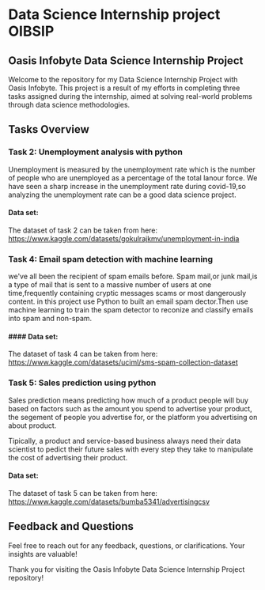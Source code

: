 # Data Science Internship project OIBSIP
## Oasis Infobyte Data Science Internship Project

Welcome to the repository for my Data Science Internship Project with Oasis Infobyte. This project is a result of my efforts in completing three tasks assigned during the internship, aimed at solving real-world problems through data science methodologies.

## Tasks Overview

### Task 2: Unemployment analysis with python
Unemployment is measured by the unemployment rate which is the number of people who are unemployed as a percentage of the total lanour force. We have seen a sharp increase in the unemployment rate during covid-19,so analyzing the unemployment rate can be a good data science project.

#### Data set: 
The dataset of task 2 can be taken from here:
https://www.kaggle.com/datasets/gokulrajkmv/unemployment-in-india

### Task 4: Email spam detection with machine learning 
we've all been the recipient of spam emails before. Spam mail,or junk mail,is a type of mail that is sent to a massive number of users at one time,frequently containing cryptic messages scams or most dangerously content.
in this project use Python to built an email spam dector.Then use machine learning to train the spam detector to reconize and classify emails into spam and non-spam.

#### #### Data set: 
The dataset of task 4 can be taken from here:
https://www.kaggle.com/datasets/uciml/sms-spam-collection-dataset
### Task 5: Sales prediction using python 
Sales prediction means predicting how much of a product people will buy based on factors such as the amount you spend to advertise your product, the segement of people you advertise for, or the platform you advertising on about product.

Tipically, a product and service-based business always need their data scientist to pedict their future sales with every step they take to manipulate the cost of advertising their product.

#### Data set: 
The dataset of task 5 can be taken from here:
https://www.kaggle.com/datasets/bumba5341/advertisingcsv
 

## Feedback and Questions

Feel free to reach out for any feedback, questions, or clarifications. Your insights are valuable!

Thank you for visiting the Oasis Infobyte Data Science Internship Project repository!
